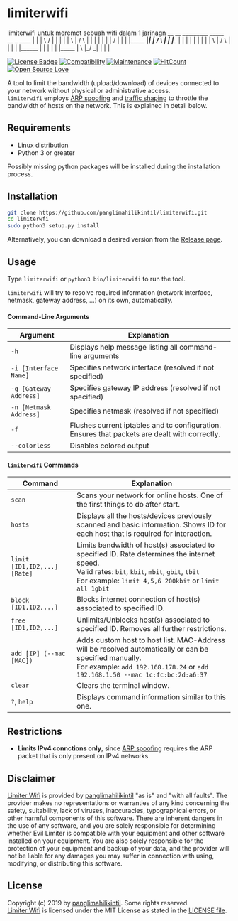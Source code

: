 # limiterwifi
limiterwifi untuk meremot sebuah wifi dalam 1 jarinagn
             __    __      _________     _____   __            _             ____
|        |  |  \  /  |  |      |        |       |   \    |    / \    |   |  |       |
|        |  |   \/   |  |      |        |_____  |___|    |   /   \   |   |  |____   |
|        |  |        |  |      |        |       |  \     |  /     \  |   |  |       |
|______  |  |        |  |      |        |_____  |   \    |_/       \_|   |  |       |


[![License Badge](https://img.shields.io/badge/license-MIT-blue.svg)](LICENSE)
[![Compatibility](https://img.shields.io/badge/python-3-brightgreen.svg)](PROJECT)
[![Maintenance](https://img.shields.io/badge/Maintained%3F-yes-green.svg)](https://GitHub.com/Naereen/StrapDown.js/graphs/commit-activity)
[![HitCount](http://hits.dwyl.io/bitbrute/evillimiter.svg)](http://hits.dwyl.io/bitbrute/evillimiter)
[![Open Source Love](https://badges.frapsoft.com/os/v3/open-source.svg?v=102)](https://github.com/ellerbrock/open-source-badge/)

A tool to limit the bandwidth (upload/download) of devices connected to your network without physical or administrative access.<br>
```limiterwifi``` employs [ARP spoofing](https://en.wikipedia.org/wiki/ARP_spoofing) and [traffic shaping](https://en.wikipedia.org/wiki/Traffic_shaping) to throttle the bandwidth of hosts on the network. This is explained in detail below.

## Requirements
- Linux distribution
- Python 3 or greater

Possibly missing python packages will be installed during the installation process.

## Installation

```bash
git clone https://github.com/panglimahilikintil/limiterwifi.git
cd limiterwfi
sudo python3 setup.py install
```

Alternatively, you can download a desired version from the [Release page](https://github.com/panglimahilikintil/limiterwifi/releases).<br>

## Usage

Type ```limiterwifi``` or ```python3 bin/limiterwifi``` to run the tool.

```limiterwifi``` will try to resolve required information (network interface, netmask, gateway address, ...) on its own, automatically.

#### Command-Line Arguments

| Argument | Explanation |
| -------- | ----------- |
| ```-h``` | Displays help message listing all command-line arguments |
| ```-i [Interface Name]``` | Specifies network interface (resolved if not specified)|
| ```-g [Gateway Address]``` | Specifies gateway IP address (resolved if not specified)|
| ```-n [Netmask Address]``` | Specifies netmask (resolved if not specified)|
| ```-f``` | Flushes current iptables and tc configuration. Ensures that packets are dealt with correctly.|
| ```--colorless``` | Disables colored output |

#### ```limiterwifi``` Commands

| Command | Explanation |
| ------- | ----------- |
| ```scan``` | Scans your network for online hosts. One of the first things to do after start.
| ```hosts``` | Displays all the hosts/devices previously scanned and basic information. Shows ID for each host that is required for interaction.
| ```limit [ID1,ID2,...] [Rate]``` | Limits bandwidth of host(s) associated to specified ID. Rate determines the internet speed.<br>Valid rates: ```bit```, ```kbit```, ```mbit```, ```gbit```, ```tbit```<br>For example: ```limit 4,5,6 200kbit``` or ```limit all 1gbit```
| ```block [ID1,ID2,...]``` | Blocks internet connection of host(s) associated to specified ID.
| ```free [ID1,ID2,...]``` | Unlimits/Unblocks host(s) associated to specified ID. Removes all further restrictions.
| ```add [IP] (--mac [MAC])``` | Adds custom host to host list. MAC-Address will be resolved automatically or can be specified manually.<br>For example: ```add 192.168.178.24``` or ```add 192.168.1.50 --mac 1c:fc:bc:2d:a6:37```
| ```clear``` | Clears the terminal window.
| ```?```, ```help``` | Displays command information similar to this one.

## Restrictions

- **Limits IPv4 connctions only**, since [ARP spoofing](https://en.wikipedia.org/wiki/ARP_spoofing) requires the ARP packet that is only present  on IPv4 networks.

## Disclaimer
[Limiter Wifi](https://github.com/panglimahilikintil/limiterwifi) is provided by [panglimahilikintil](https://github.com/panglimahilikintil) "as is" and "with all faults". The provider makes no representations or warranties of any kind concerning the safety, suitability, lack of viruses, inaccuracies, typographical errors, or other harmful components of this software. There are inherent dangers in the use of any software, and you are solely responsible for determining whether Evil Limiter is compatible with your equipment and other software installed on your equipment. You are also solely responsible for the protection of your equipment and backup of your data, and the provider will not be liable for any damages you may suffer in connection with using, modifying, or distributing this software. 

## License

Copyright (c) 2019 by [panglimahilikintil](https://github.com/panglimahilikintil). Some rights reserved.<br>
[Limiter Wifi](https://github.com/panglimahilikintil/limiterwifi) is licensed under the MIT License as stated in the [LICENSE file](LICENSE).